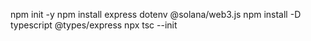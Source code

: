 npm init -y
npm install express dotenv @solana/web3.js
npm install -D typescript @types/express
npx tsc --init
